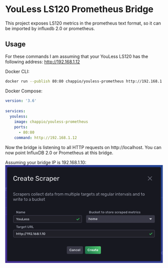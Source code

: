 # YouLess LS120 Prometheus Bridge

This project exposes LS120 metrics in the prometheus text format, so it can be imported by influxdb 2.0 or prometheus.


## Usage

For these commands I am assuming that your YouLess LS120 has the following address: http://192.168.1.12

Docker CLI:
```bash
docker run --publish 80:80 chappio/youless-prometheus http://192.168.1.12
```

Docker Compose:
```yml
version: '3.6'

services:
  youless:
    image: chappio/youless-prometheus
    ports:
      - 80:80
    command: http://192.168.1.12
```


Now the bridge is listening to all HTTP requests on http://localhost. You can now point InfluxDB 2.0 or Prometheus at this bridge.

Assuming your bridge IP is 192.168.1.10:
![InfluxDB 2.0 Screenshot](screenshot.png)
